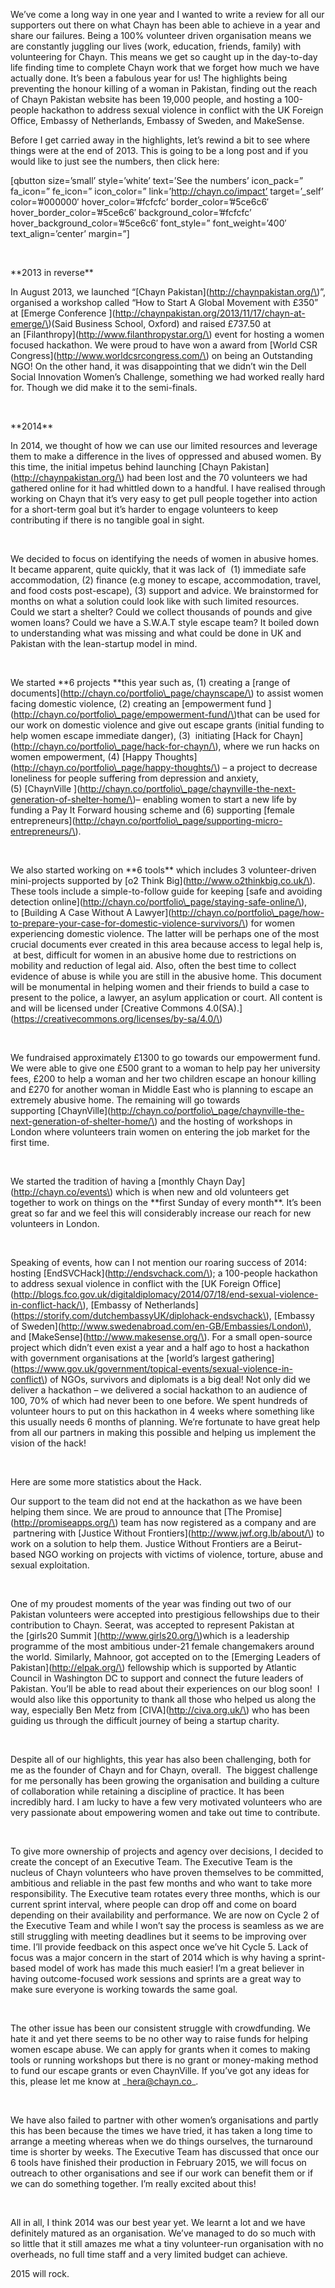 We’ve come a long way in one year and I wanted to write a review for all our supporters out there on what Chayn has been able to achieve in a year and share our failures. Being a 100% volunteer driven organisation means we are constantly juggling our lives \(work, education, friends, family\) with volunteering for Chayn. This means we get so caught up in the day-to-day life finding time to complete Chayn work that we forget how much we have actually done. It’s been a fabulous year for us! The highlights being preventing the honour killing of a woman in Pakistan, finding out the reach of Chayn Pakistan website has been 19,000 people, and hosting a 100-people hackathon to address sexual violence in conflict with the UK Foreign Office, Embassy of Netherlands, Embassy of Sweden, and MakeSense.


Before I get carried away in the highlights, let’s rewind a bit to see where things were at the end of 2013. This is going to be a long post and if you would like to just see the numbers, then click here:


\[qbutton size=’small’ style=’white’ text=’See the numbers’ icon\_pack=” fa\_icon=” fe\_icon=” icon\_color=” link=’http://chayn.co/impact’ target=’\_self’ color=’\#000000′ hover\_color=’\#fcfcfc’ border\_color=’\#5ce6c6′ hover\_border\_color=’\#5ce6c6′ background\_color=’\#fcfcfc’ hover\_background\_color=’\#5ce6c6′ font\_style=” font\_weight=’400′ text\_align=’center’ margin=”\]



 



\*\*2013 in reverse\*\*



In August 2013, we launched “\[Chayn Pakistan\]\(http://chaynpakistan.org/\)”, organised a workshop called “How to Start A Global Movement with £350” at \[Emerge Conference \]\(http://chaynpakistan.org/2013/11/17/chayn-at-emerge/\)\(Said Business School, Oxford\) and raised £737.50 at an \[Filanthropy\]\(http://www.filanthropystar.org/\) event for hosting a women focused hackathon. We were proud to have won a award from \[World CSR Congress\]\(http://www.worldcsrcongress.com/\) on being an Outstanding NGO! On the other hand, it was disappointing that we didn’t win the Dell Social Innovation Women’s Challenge, something we had worked really hard for. Though we did make it to the semi-finals.



 



\*\*2014\*\*



In 2014, we thought of how we can use our limited resources and leverage them to make a difference in the lives of oppressed and abused women. By this time, the initial impetus behind launching \[Chayn Pakistan\]\(http://chaynpakistan.org/\) had been lost and the 70 volunteers we had gathered online for it had whittled down to a handful. I have realised through working on Chayn that it’s very easy to get pull people together into action for a short-term goal but it’s harder to engage volunteers to keep contributing if there is no tangible goal in sight.



 



We decided to focus on identifying the needs of women in abusive homes. It became apparent, quite quickly, that it was lack of  \(1\) immediate safe accommodation, \(2\) finance \(e.g money to escape, accommodation, travel, and food costs post-escape\), \(3\) support and advice. We brainstormed for months on what a solution could look like with such limited resources. Could we start a shelter? Could we collect thousands of pounds and give women loans? Could we have a S.W.A.T style escape team? It boiled down to understanding what was missing and what could be done in UK and Pakistan with the lean-startup model in mind.



 



We started \*\*6 projects \*\*this year such as, \(1\) creating a \[range of documents\]\(http://chayn.co/portfolio\_page/chaynscape/\) to assist women facing domestic violence, \(2\) creating an \[empowerment fund \]\(http://chayn.co/portfolio\_page/empowerment-fund/\)that can be used for our work on domestic violence and give out escape grants \(initial funding to help women escape immediate danger\), \(3\)  initiating \[Hack for Chayn\]\(http://chayn.co/portfolio\_page/hack-for-chayn/\), where we run hacks on women empowerment, \(4\) \[Happy Thoughts\]\(http://chayn.co/portfolio\_page/happy-thoughts/\) – a project to decrease loneliness for people suffering from depression and anxiety, \(5\) \[ChaynVille \]\(http://chayn.co/portfolio\_page/chaynville-the-next-generation-of-shelter-home/\)– enabling women to start a new life by funding a Pay It Forward housing scheme and \(6\) supporting \[female entrepreneurs\]\(http://chayn.co/portfolio\_page/supporting-micro-entrepreneurs/\).



 



We also started working on \*\*6 tools\*\* which includes 3 volunteer-driven mini-projects supported by \[o2 Think Big\]\(http://www.o2thinkbig.co.uk/\). These tools include a simple-to-follow guide for keeping \[safe and avoiding detection online\]\(http://chayn.co/portfolio\_page/staying-safe-online/\), to \[Building A Case Without A Lawyer\]\(http://chayn.co/portfolio\_page/how-to-prepare-your-case-for-domestic-violence-survivors/\) for women experiencing domestic violence. The latter will be perhaps one of the most crucial documents ever created in this area because access to legal help is,  at best, difficult for women in an abusive home due to restrictions on mobility and reduction of legal aid. Also, often the best time to collect evidence of abuse is while you are still in the abusive home. This document will be monumental in helping women and their friends to build a case to present to the police, a lawyer, an asylum application or court. All content is and will be licensed under \[Creative Commons 4.0\(SA\).\]\(https://creativecommons.org/licenses/by-sa/4.0/\)



 



We fundraised approximately £1300 to go towards our empowerment fund. We were able to give one £500 grant to a woman to help pay her university fees, £200 to help a woman and her two children escape an honour killing and £270 for another woman in Middle East who is planning to escape an extremely abusive home. The remaining will go towards supporting \[ChaynVille\]\(http://chayn.co/portfolio\_page/chaynville-the-next-generation-of-shelter-home/\) and the hosting of workshops in London where volunteers train women on entering the job market for the first time.



 



We started the tradition of having a \[monthly Chayn Day\]\(http://chayn.co/events\) which is when new and old volunteers get together to work on things on the \*\*first Sunday of every month\*\*. It’s been great so far and we feel this will considerably increase our reach for new volunteers in London.



 



Speaking of events, how can I not mention our roaring success of 2014: hosting \[EndSVCHack\]\(http://endsvchack.com/\); a 100-people hackathon to address sexual violence in conflict with the \[UK Foreign Office\]\(http://blogs.fco.gov.uk/digitaldiplomacy/2014/07/18/end-sexual-violence-in-conflict-hack/\), \[Embassy of Netherlands\]\(https://storify.com/dutchembassyUK/diplohack-endsvchack\), \[Embassy of Sweden\]\(http://www.swedenabroad.com/en-GB/Embassies/London\), and \[MakeSense\]\(http://www.makesense.org/\). For a small open-source project which didn’t even exist a year and a half ago to host a hackathon with government organisations at the \[world’s largest gathering\]\(https://www.gov.uk/government/topical-events/sexual-violence-in-conflict\) of NGOs, survivors and diplomats is a big deal! Not only did we deliver a hackathon – we delivered a social hackathon to an audience of 100, 70% of which had never been to one before. We spent hundreds of volunteer hours to put on this hackathon in 4 weeks where something like this usually needs 6 months of planning. We’re fortunate to have great help from all our partners in making this possible and helping us implement the vision of the hack!



 



Here are some more statistics about the Hack.



Our support to the team did not end at the hackathon as we have been helping them since. We are proud to announce that \[The Promise\]\(http://promiseapps.org/\) team has now registered as a company and are  partnering with \[Justice Without Frontiers\]\(http://www.jwf.org.lb/about/\) to work on a solution to help them. Justice Without Frontiers are a Beirut-based NGO working on projects with victims of violence, torture, abuse and sexual exploitation.



 



One of my proudest moments of the year was finding out two of our Pakistan volunteers were accepted into prestigious fellowships due to their contribution to Chayn. Seerat, was accepted to represent Pakistan at the \[girls20 Summit \]\(http://www.girls20.org/\)which is a leadership programme of the most ambitious under-21 female changemakers around the world. Similarly, Mahnoor, got accepted on to the \[Emerging Leaders of Pakistan\]\(http://elpak.org/\) fellowship which is supported by Atlantic Council in Washington DC to support and connect the future leaders of Pakistan. You’ll be able to read about their experiences on our blog soon!  I would also like this opportunity to thank all those who helped us along the way, especially Ben Metz from \[CIVA\]\(http://civa.org.uk/\) who has been guiding us through the difficult journey of being a startup charity.



 



Despite all of our highlights, this year has also been challenging, both for me as the founder of Chayn and for Chayn, overall.  The biggest challenge for me personally has been growing the organisation and building a culture of collaboration while retaining a discipline of practice. It has been incredibly hard. I am lucky to have a few very motivated volunteers who are very passionate about empowering women and take out time to contribute.



 



To give more ownership of projects and agency over decisions, I decided to create the concept of an Executive Team. The Executive Team is the nucleus of Chayn volunteers who have proven themselves to be committed, ambitious and reliable in the past few months and who want to take more responsibility. The Executive team rotates every three months, which is our current sprint interval, where people can drop off and come on board depending on their availability and performance. We are now on Cycle 2 of the Executive Team and while I won’t say the process is seamless as we are still struggling with meeting deadlines but it seems to be improving over time. I’ll provide feedback on this aspect once we’ve hit Cycle 5. Lack of focus was a major concern in the start of 2014 which is why having a sprint-based model of work has made this much easier! I’m a great believer in having outcome-focused work sessions and sprints are a great way to make sure everyone is working towards the same goal.



 



The other issue has been our consistent struggle with crowdfunding. We hate it and yet there seems to be no other way to raise funds for helping women escape abuse. We can apply for grants when it comes to making tools or running workshops but there is no grant or money-making method to fund our escape grants or even ChaynVille. If you’ve got any ideas for this, please let me know at \_hera@chayn.co\_.



 



We have also failed to partner with other women’s organisations and partly this has been because the times we have tried, it has taken a long time to arrange a meeting whereas when we do things ourselves, the turnaround time is shorter by weeks. The Executive Team has discussed that once our 6 tools have finished their production in February 2015, we will focus on outreach to other organisations and see if our work can benefit them or if we can do something together. I’m really excited about this!



 



All in all, I think 2014 was our best year yet. We learnt a lot and we have definitely matured as an organisation. We’ve managed to do so much with so little that it still amazes me what a tiny volunteer-run organisation with no overheads, no full time staff and a very limited budget can achieve.



  

2015 will rock.

